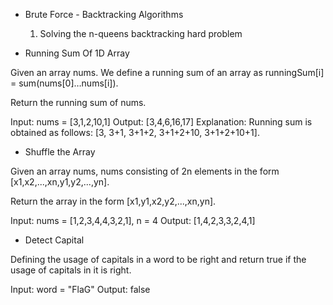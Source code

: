 * Brute Force - Backtracking Algorithms 

    1. Solving the n-queens backtracking hard problem 

* Running Sum Of 1D Array 

Given an array nums. We define a running sum of an array as runningSum[i] = sum(nums[0]…nums[i]).

Return the running sum of nums.

Input: nums = [3,1,2,10,1]
Output: [3,4,6,16,17]
Explanation: Running sum is obtained as follows: [3, 3+1, 3+1+2, 3+1+2+10, 3+1+2+10+1].

* Shuffle the Array 

Given an array nums, nums consisting of 2n elements in the form [x1,x2,...,xn,y1,y2,...,yn].

Return the array in the form [x1,y1,x2,y2,...,xn,yn].

Input: nums = [1,2,3,4,4,3,2,1], n = 4
Output: [1,4,2,3,3,2,4,1]

* Detect Capital 

Defining the usage of capitals in a word to be right and return true if the usage of capitals in it is right.

Input: word = "FlaG"
Output: false
